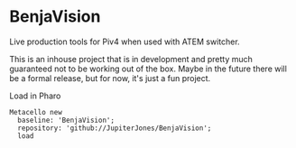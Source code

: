 # BenjaVision
Live production tools for Piv4 when used with ATEM switcher.

This is an inhouse project that is in development and pretty much guaranteed not to be working out of the box. Maybe in the future there will be a formal release, but for now, it's just a fun project.

Load in Pharo
```
Metacello new
  baseline: 'BenjaVision';
  repository: 'github://JupiterJones/BenjaVision';
  load
```
